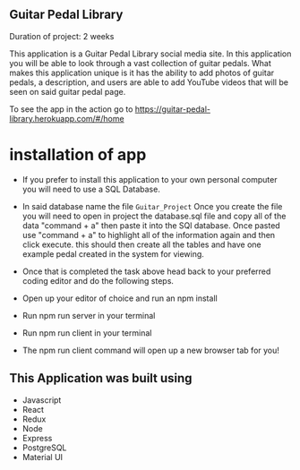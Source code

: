 ## Guitar Pedal Library

Duration of project: 2 weeks

This application is a Guitar Pedal Library social media site. In this application you will be able to look through a vast collection of guitar pedals. What makes this application unique is it has the ability to add photos of guitar pedals, a description, and users are able to add YouTube videos that will be seen on said guitar pedal page. 


To see the app in the action go to https://guitar-pedal-library.herokuapp.com/#/home

# installation of app

* If you prefer to install this application to your own personal computer you will need to use a SQL Database. 
* In said database name the file ```Guitar_Project``` Once you create the file you will need to open in project the database.sql file and copy all of the data "command + a" then paste it into the SQl database. Once pasted use "command + a" to highlight all of the information again and then click execute. this should then create all the tables and have one example pedal created in the system for viewing. 

* Once that is completed the task above head back to your preferred coding editor and do the following steps.

* Open up your editor of choice and run an npm install
* Run npm run server in your terminal
* Run npm run client in your terminal
* The npm run client command will open up a new browser tab for you!


## This Application was built using 
* Javascript
* React
* Redux
* Node
* Express
* PostgreSQL
* Material UI
